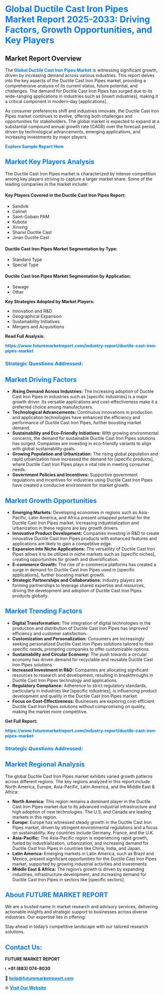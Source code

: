 <h1 style="color: #007BFF;">Global Ductile Cast Iron Pipes Market Report 2025-2033: Driving Factors, Growth Opportunities, and Key Players</h1>

<section id="overview">
<h2>Market Report Overview</h2>
<p>The <a href="https://www.futuremarketreport.com/industry-report/ductile-cast-iron-pipes-market" style="color: #007BFF; text-decoration: none;"><strong>Global Ductile Cast Iron Pipes Market</strong></a> is witnessing significant growth, driven by increasing demand across various industries. This report delves into the key aspects of the Ductile Cast Iron Pipes market, providing a comprehensive analysis of its current status, future potential, and challenges. The demand for Ductile Cast Iron Pipes has surged due to its wide-ranging applications in industries such as [insert industries], making it a critical component in modern-day [applications].</p>
<p>As consumer preferences shift and industries innovate, the Ductile Cast Iron Pipes market continues to evolve, offering both challenges and opportunities for stakeholders. The global market is expected to expand at a substantial compound annual growth rate (CAGR) over the forecast period, driven by technological advancements, emerging applications, and increasing investments by major players.</p>
</section>

<section id="overview">
<p><a href="https://www.futuremarketreport.com/request-sample/reportId=40821" style="color: #007BFF; text-decoration: none;"><strong>Explore Sample Report Here</strong></a></p>
</section>

<section id="key-players">
<h2 style="color: #007BFF;">Market Key Players Analysis</h2>
<p>The Ductile Cast Iron Pipes market is characterized by intense competition among key players striving to capture a larger market share. Some of the leading companies in the market include:</p>
<h4>Key Players Covered in the Ductile Cast Iron Pipes Report:</h4>
<ul><li>Sandvik</li><li>Calmet</li><li>Saint-Gobain PAM</li><li>Kubota</li><li>Xinxing</li><li>Shanxi Ductile Cast</li><li>Jinan Ductile Cast</li></ul>
<h4>Ductile Cast Iron Pipes Market Segmentation by Type:</h4>
<ul><li>Standard Type</li><li>Special Type</li></ul>

<h4>Ductile Cast Iron Pipes Market Segmentation by Application:</h4>
<ul><li>Sewage</li><li>Other</li></ul>
<p><strong>Key Strategies Adopted by Market Players:</strong></p>
<ul>
<li>Innovation and R&D</li>
<li>Geographical Expansion</li>
<li>Sustainability Initiatives</li>
<li>Mergers and Acquisitions</li>
</ul>
</section>

<section>
<p><strong>Read Full Analysis: </strong></p><a href="https://www.futuremarketreport.com/industry-report/ductile-cast-iron-pipes-market" style="color: #007BFF; text-decoration: none;"><strong>https://www.futuremarketreport.com/industry-report/ductile-cast-iron-pipes-market</strong></a>
<h3 style="color: #007BFF;">Strategic Questions Addressed:</h3>
</section>

<section id="driving-factors">
<h2 style="color: #007BFF;">Market Driving Factors</h2>
<ul>
<li><strong>Rising Demand Across Industries:</strong> The increasing adoption of Ductile Cast Iron Pipes in industries such as [specific industries] is a major growth driver. Its versatile applications and cost-effectiveness make it a preferred choice among manufacturers.</li>
<li><strong>Technological Advancements:</strong> Continuous innovations in production and application technologies have enhanced the efficiency and performance of Ductile Cast Iron Pipes, further boosting market demand.</li>
<li><strong>Sustainability and Eco-Friendly Initiatives:</strong> With growing environmental concerns, the demand for sustainable Ductile Cast Iron Pipes solutions has surged. Companies are investing in eco-friendly variants to align with global sustainability goals.</li>
<li><strong>Growing Population and Urbanization:</strong> The rising global population and rapid urbanization have increased the demand for [specific products], where Ductile Cast Iron Pipes plays a vital role in meeting consumer needs.</li>
<li><strong>Government Policies and Incentives:</strong> Supportive government regulations and incentives for industries using Ductile Cast Iron Pipes have created a conducive environment for market growth.</li>
</ul>
</section>

<section id="growth-opportunities">
<h2 style="color: #007BFF;">Market Growth Opportunities</h2>
<ul>
<li><strong>Emerging Markets:</strong> Developing economies in regions such as Asia-Pacific, Latin America, and Africa present untapped potential for the Ductile Cast Iron Pipes market. Increasing industrialization and urbanization in these regions are key growth drivers.</li>
<li><strong>Innovative Product Development:</strong> Companies investing in R&D to create innovative Ductile Cast Iron Pipes products with enhanced features and applications are likely to gain a competitive edge.</li>
<li><strong>Expansion into Niche Applications:</strong> The versatility of Ductile Cast Iron Pipes allows it to be utilized in niche markets such as [specific niches], creating opportunities for growth and diversification.</li>
<li><strong>E-commerce Growth:</strong> The rise of e-commerce platforms has created a surge in demand for Ductile Cast Iron Pipes used in [specific applications], further boosting market growth.</li>
<li><strong>Strategic Partnerships and Collaborations:</strong> Industry players are forming partnerships to leverage shared expertise and resources, driving the development and adoption of Ductile Cast Iron Pipes products globally.</li>
</ul>
</section>

<section id="trending-factors">
<h2 style="color: #007BFF;">Market Trending Factors</h2>
<ul>
<li><strong>Digital Transformation:</strong> The integration of digital technologies in the production and distribution of Ductile Cast Iron Pipes has improved efficiency and customer satisfaction.</li>
<li><strong>Customization and Personalization:</strong> Consumers are increasingly seeking personalized Ductile Cast Iron Pipes solutions tailored to their specific needs, prompting companies to offer customizable options.</li>
<li><strong>Sustainability and Circular Economy:</strong> The push towards a circular economy has driven demand for recyclable and reusable Ductile Cast Iron Pipes solutions.</li>
<li><strong>Increased Investment in R&D:</strong> Companies are allocating significant resources to research and development, resulting in breakthroughs in Ductile Cast Iron Pipes technology and applications.</li>
<li><strong>Regulatory Compliance:</strong> Adherence to strict regulatory standards, particularly in industries like [specific industries], is influencing product development and quality in the Ductile Cast Iron Pipes market.</li>
<li><strong>Focus on Cost-Effectiveness:</strong> Businesses are exploring cost-efficient Ductile Cast Iron Pipes solutions without compromising on quality, making the market more competitive.</li>
</ul>
</section>

<section>
<p><strong>Get Full Report: </strong></p><a href="https://www.futuremarketreport.com/industry-report/ductile-cast-iron-pipes-market" style="color: #007BFF; text-decoration: none;"><strong>https://www.futuremarketreport.com/industry-report/ductile-cast-iron-pipes-market</strong></a>
<h3 style="color: #007BFF;">Strategic Questions Addressed:</h3>
</section>


<section id="regional-analysis">
<h2 style="color: #007BFF;">Market Regional Analysis</h2>
<p>The global Ductile Cast Iron Pipes market exhibits varied growth patterns across different regions. The key regions analyzed in this report include North America, Europe, Asia-Pacific, Latin America, and the Middle East & Africa:</p>
<ul>
<li><strong>North America:</strong> This region remains a dominant player in the Ductile Cast Iron Pipes market due to its advanced industrial infrastructure and high adoption of new technologies. The U.S. and Canada are leading markets in this region.</li>
<li><strong>Europe:</strong> Europe has witnessed steady growth in the Ductile Cast Iron Pipes market, driven by stringent environmental regulations and a focus on sustainability. Key countries include Germany, France, and the U.K.</li>
<li><strong>Asia-Pacific:</strong> The Asia-Pacific region is experiencing rapid growth, fueled by industrialization, urbanization, and increasing demand for Ductile Cast Iron Pipes in countries like China, India, and Japan.</li>
<li><strong>Latin America:</strong> Emerging markets in Latin America, such as Brazil and Mexico, present significant opportunities for the Ductile Cast Iron Pipes market, supported by growing industrial activities and investments.</li>
<li><strong>Middle East & Africa:</strong> The region’s growth is driven by expanding industries, infrastructure development, and increasing demand for Ductile Cast Iron Pipes in sectors like [specific sectors].</li>
</ul>
</section>

<footer>
<h2 style="color: #007BFF;">About FUTURE MARKET REPORT</h2>
<p>We are a trusted name in market research and advisory services, delivering actionable insights and strategic support to businesses across diverse industries. Our expertise lies in offering:</p>

<p>Stay ahead in today’s competitive landscape with our tailored research solutions.</p>

<h2 style="color: #007BFF;">Contact Us:</h2>
<p><strong>FUTURE MARKET REPORT</strong></p>
<p>📞 <strong>+91 (883) 074-8030</strong></p>
<p>📧 <strong><a href="mailto:help@futuremarketreport.com" style="color: #007BFF;">help@futuremarketreport.com</a></strong></p>
<p>🌐 <strong><a href="https://www.futuremarketreport.com/" style="color: #007BFF;">Visit Our Website</a></strong></p>
</footer>